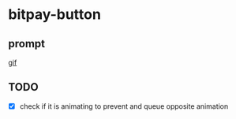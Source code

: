 # bitpay-button

## prompt
[gif](images/bitpay-css-challenge_480.gif)

## TODO
- [x] check if it is animating to prevent and queue opposite animation
